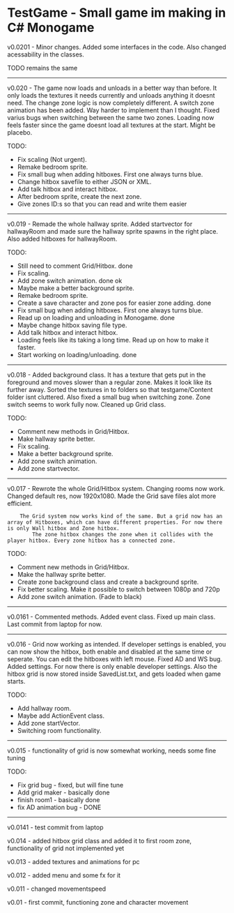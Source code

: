 # TestGame - Small game im making in C# Monogame


v0.0201 - Minor changes. Added some interfaces in the code. Also changed acessability in the classes.

TODO remains the same 

------------------------------------------------------------------------------------------

v0.020 - The game now loads and unloads in a better way than before. It only loads the textures it needs currently and unloads anything it doesnt need.
The change zone logic is now completely different. A switch zone animation has been added. Way harder to implement than I thought. Fixed varius bugs when switching between the same
two zones. Loading now feels faster since the game doesnt load all textures at the start. Might be placebo.

TODO:
- Fix scaling (Not urgent).
- Remake bedroom sprite.
- Fix small bug when adding hitboxes. First one always turns blue.
- Change hitbox savefile to either JSON or XML.
- Add talk hitbox and interact hitbox.
- After bedroom sprite, create the next zone.
- Give zones ID:s so that you can read and write them easier


------------------------------------------------------------------------------------------

v0.019 - Remade the whole hallway sprite. Added startvector for hallwayRoom and made sure the hallway sprite spawns in the right place. Also added hitboxes for hallwayRoom.

TODO:
- Still need to comment Grid/Hitbox.	done
- Fix scaling.
- Add zone switch animation.	done ok
- Maybe make a better background sprite.
- Remake bedroom sprite.
- Create a save character and zone pos for easier zone adding. done
- Fix small bug when adding hitboxes. First one always turns blue.
- Read up on loading and unloading in Monogame. done
- Maybe change hitbox saving file type. 
- Add talk hitbox and interact hitbox.
- Loading feels like its taking a long time. Read up on how to make it faster.
- Start working on loading/unloading. done

------------------------------------------------------------------------------------------

v0.018 - Added background class. It has a texture that gets put in the foreground and moves slower than a regular zone. Makes it look like its further away. Sorted the textures in to folders so that
testgame/Content folder isnt cluttered. Also fixed a small bug when switching zone. Zone switch seems to work fully now. Cleaned up Grid class.

TODO:
- Comment new methods in Grid/Hitbox.
- Make hallway sprite better.
- Fix scaling.
- Make a better background sprite.
- Add zone switch animation.
- Add zone startvector.


------------------------------------------------------------------------------------------

v0.017 - Rewrote the whole Grid/Hitbox system. Changing rooms now work. Changed default res, now 1920x1080. Made the Grid save files alot more efficient.

		The Grid system now works kind of the same. But a grid now has an array of Hitboxes, which can have different properties. For now there is only Wall hitbox and Zone hitbox.
			The zone hitbox changes the zone when it collides with the player hitbox. Every zone hitbox has a connected zone.
			


TODO:
- Comment new methods in Grid/Hitbox.
- Make the hallway sprite better.
- Create zone background class and create a background sprite.
- Fix better scaling. Make it possible to switch between 1080p and 720p
- Add zone switch animation. (Fade to black)

------------------------------------------------------------------------------------------


v0.0161 - Commented methods. Added event class. Fixed up main class. Last commit from laptop for now.

------------------------------------------------------------------------------------------

v0.016 - Grid now working as intended. If developer settings is enabled, you can now show the hitbox, both enable and
disabled at the same time or seperate. You can edit the hitboxes with left mouse. Fixed AD and WS bug. Added settings.
For now there is only enable developer settings. Also the hitbox grid is now stored inside SavedList.txt, and gets loaded
when game starts.

TODO:
- Add hallway room.
- Maybe add ActionEvent class.
- Add zone startVector.
- Switching room functionality.

------------------------------------------------------------------------------------------


v0.015 - functionality of grid is now somewhat working, needs some fine tuning

TODO:
- Fix grid bug - fixed, but will fine tune
- Add grid maker - basically done
- finish room1 - basically done
- fix AD animation bug - DONE

------------------------------------------------------------------------------------------

v0.0141 - test commit from laptop

v0.014 - added hitbox grid class and added it to first room zone, functionality of grid not implemented yet

v0.013 - added textures and animations for pc

v0.012 - added menu and some fx for it

v0.011 - changed movementspeed

v0.01 - first commit, functioning zone and character movement
